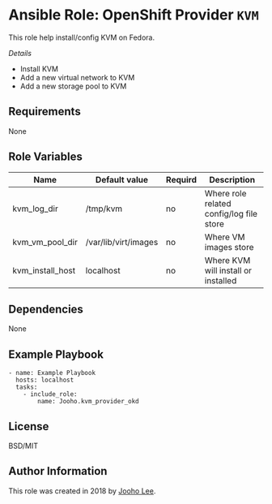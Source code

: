 Ansible Role: OpenShift Provider `KVM`
=========

This role help install/config KVM on Fedora.

*Details*
- Install KVM
- Add a new virtual network to KVM
- Add a new storage pool to KVM

Requirements
------------
None

Role Variables
--------------

| Name                      | Default value                         |        Requird       | Description                                                                 |
|---------------------------|---------------------------------------|----------------------|-----------------------------------------------------------------------------|
| kvm_log_dir               | /tmp/kvm                              |         no           | Where role related config/log file store                                    |
| kvm_vm_pool_dir           | /var/lib/virt/images                  |         no           | Where VM images store                                                       |
| kvm_install_host          | localhost                             |         no           | Where KVM will install or installed                                         |


Dependencies
------------

None



Example Playbook
----------------
~~~
- name: Example Playbook
  hosts: localhost
  tasks:
    - include_role:
        name: Jooho.kvm_provider_okd
~~~

License
-------

BSD/MIT

Author Information
------------------

This role was created in 2018 by [Jooho Lee](http://github.com/jooho).
